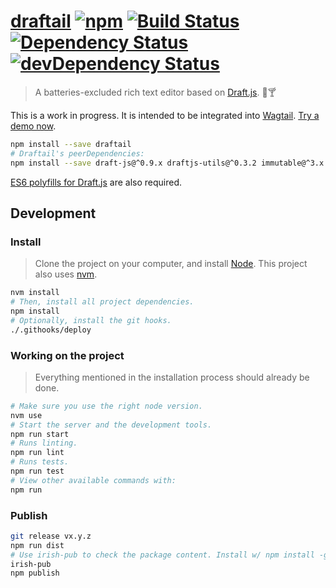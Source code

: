 [draftail](https://springload.github.io/draftail/) [![npm](https://img.shields.io/npm/v/draftail.svg?style=flat-square)](https://www.npmjs.com/package/draftail) [![Build Status](https://travis-ci.org/springload/draftail.svg?branch=master)](https://travis-ci.org/springload/draftail) [![Dependency Status](https://david-dm.org/springload/draftail.svg?style=flat-square)](https://david-dm.org/springload/draftail) [![devDependency Status](https://david-dm.org/springload/draftail/dev-status.svg?style=flat-square)](https://david-dm.org/springload/draftail#info=devDependencies)
=========

> A batteries-excluded rich text editor based on [Draft.js](https://facebook.github.io/draft-js/). :memo::cocktail:

This is a work in progress. It is intended to be integrated into [Wagtail](https://wagtail.io/). [Try a demo now](https://springload.github.io/draftail/).

```sh
npm install --save draftail
# Draftail's peerDependencies:
npm install --save draft-js@^0.9.x draftjs-utils@^0.3.2 immutable@^3.x.x react@^15.x.x react-dom@^15.x.x
```

[ES6 polyfills for Draft.js](https://facebook.github.io/draft-js/docs/advanced-topics-issues-and-pitfalls.html#polyfills) are also required.

## Development

### Install

> Clone the project on your computer, and install [Node](https://nodejs.org). This project also uses [nvm](https://github.com/springload/frontend-starter-kit/blob/master/docs/useful-tooling.md#nvm).

```sh
nvm install
# Then, install all project dependencies.
npm install
# Optionally, install the git hooks.
./.githooks/deploy
```

### Working on the project

> Everything mentioned in the installation process should already be done.

```sh
# Make sure you use the right node version.
nvm use
# Start the server and the development tools.
npm run start
# Runs linting.
npm run lint
# Runs tests.
npm run test
# View other available commands with:
npm run
```

### Publish

```sh
git release vx.y.z
npm run dist
# Use irish-pub to check the package content. Install w/ npm install -g first.
irish-pub
npm publish
```
